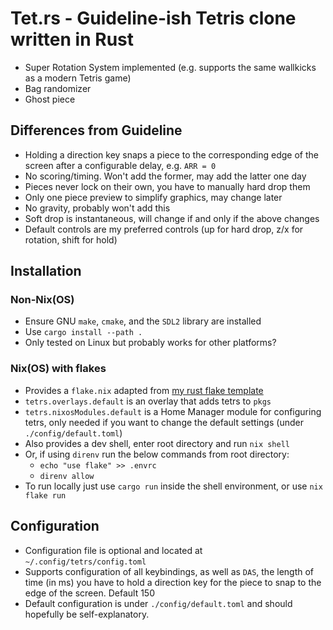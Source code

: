 # Tet.rs - Guideline-ish Tetris clone written in Rust
- Super Rotation System implemented (e.g. supports the same wallkicks as a modern Tetris game)
- Bag randomizer
- Ghost piece

## Differences from Guideline
- Holding a direction key snaps a piece to the corresponding edge of the screen after a configurable delay, e.g. `ARR = 0`
- No scoring/timing. Won't add the former, may add the latter one day
- Pieces never lock on their own, you have to manually hard drop them
- Only one piece preview to simplify graphics, may change later
- No gravity, probably won't add this
- Soft drop is instantaneous, will change if and only if the above changes
- Default controls are my preferred controls (up for hard drop, z/x for rotation, shift for hold)

## Installation
### Non-Nix(OS)
- Ensure GNU `make`, `cmake`, and the `SDL2` library are installed
- Use `cargo install --path .`
- Only tested on Linux but probably works for other platforms?

### Nix(OS) with flakes
- Provides a `flake.nix` adapted from [my rust flake template](https://github.com/DylanBulfin/rust-flake-template)
- `tetrs.overlays.default` is an overlay that adds tetrs to `pkgs`
- `tetrs.nixosModules.default` is a Home Manager module for configuring tetrs, only needed if you want to change the default settings (under `./config/default.toml`)
- Also provides a dev shell, enter root directory and run `nix shell`
- Or, if using `direnv` run the below commands from root directory:
    - `echo "use flake" >> .envrc`
    - `direnv allow`
- To run locally just use `cargo run` inside the shell environment, or use `nix flake run`

## Configuration
- Configuration file is optional and located at `~/.config/tetrs/config.toml`
- Supports configuration of all keybindings, as well as `DAS`, the length of time (in ms) you have to hold a direction key for the piece to snap to the edge of the screen. Default 150
- Default configuration is under `./config/default.toml` and should hopefully be self-explanatory. 